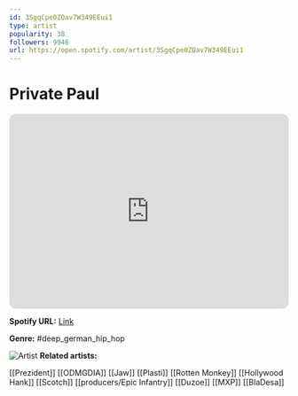 ```yaml
---
id: 3SgqCpe0ZQav7W349EEui1
type: artist
popularity: 38
followers: 9946
url: https://open.spotify.com/artist/3SgqCpe0ZQav7W349EEui1
---
```

# Private Paul

<iframe style="border-radius:12px" src="https://open.spotify.com/embed/artist/3SgqCpe0ZQav7W349EEui1" width="100%" height="352" frameBorder="0" allowfullscreen="" allow="autoplay; clipboard-write; encrypted-media; fullscreen; picture-in-picture" loading="lazy"></iframe>

**Spotify URL:** [Link](https://open.spotify.com/artist/3SgqCpe0ZQav7W349EEui1)

**Genre:**  #deep_german_hip_hop

![Artist](https://i.scdn.co/image/ab6761610000e5eb1d4a3d043fe314028bdb7cf8)
**Related artists:**

[[Prezident]]
[[ODMGDIA]]
[[Jaw]]
[[Plasti]]
[[Rotten Monkey]]
[[Hollywood Hank]]
[[Scotch]]
[[producers/Epic Infantry]]
[[Duzoe]]
[[MXP]]
[[BlaDesa]]
